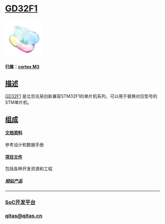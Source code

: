 ﻿# [GD32F1](https://github.com/sochub/GD32F1) 

[![sites](SoC/SoC.png)](http://www.qitas.cn) 

#### 归属：[cortex M3](https://github.com/sochub/CM3)

## [描述](https://github.com/sochub/GD32F1/wiki) 

[GD32F1](http://cn.gigadevice.com/product-category/17.html?locale=zh_CN) 是北京兆易创新兼容STM32F1的单片机系列，可以用于替换对应型号的STM单片机。

## [组成](SoC/) 

#### [文档资料](docs/)

参考设计和数据手册

#### [项目文件](project/)

包括各种开发资源和工程


##### [相似产品](https://github.com/sochub/STM32F1)

---

###  [SoC开发平台](http://www.qitas.cn)   

###  qitas@qitas.cn